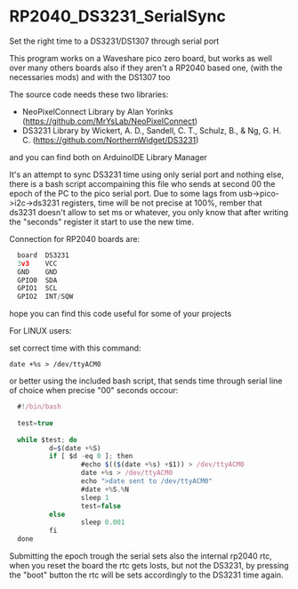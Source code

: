 # RP2040_DS3231_SerialSync
Set the right time to a DS3231/DS1307 through serial port

This program works on a Waveshare pico zero board, but works as well over many others boards
also if they aren't a RP2040 based one, (with the necessaries mods) and with the DS1307 too
 
The source code needs these two libraries:
  - NeoPixelConnect Library by Alan Yorinks (https://github.com/MrYsLab/NeoPixelConnect)
  - DS3231 Library by Wickert, A. D., Sandell, C. T., Schulz, B., & Ng, G. H. C. (https://github.com/NorthernWidget/DS3231)

and you can find both on ArduinoIDE Library Manager
  
It's an attempt to sync DS3231 time using only serial port and nothing else, there is a bash script
accompaining this file who sends at second 00 the epoch of the PC to the pico serial port.
Due to some lags from usb->pico->i2c->ds3231 registers, time will be not precise at 100%, rember that
ds3231 doesn't allow to set ms or whatever, you only know that after writing the "seconds" register it start to
use the new time.
 
 
Connection for RP2040 boards are:
```javascript
  board  DS3231
  3v3    VCC  
  GND    GND  
  GPIO0  SDA
  GPIO1  SCL
  GPIO2  INT/SQW
```
hope you can find this code useful for some of your projects


For LINUX users:

  set correct time with this command:
  
    date +%s > /dev/ttyACM0
  
  or better using the included bash script, that sends time through 
  serial line of choice when precise "00" seconds occour:

```javascript  
  #!/bin/bash
  
  test=true
  
  while $test; do
          d=$(date +%S)
          if [ $d -eq 0 ]; then
                  #echo $(($(date +%s) +$1)) > /dev/ttyACM0
                  date +%s > /dev/ttyACM0
                  echo ">date sent to /dev/ttyACM0"
                  #date +%S.%N
                  sleep 1
                  test=false
          else
                  sleep 0.001
          fi
  done
```
Submitting the epoch trough the serial sets also the internal rp2040 rtc, when you reset the board the rtc gets losts, but not the DS3231, by pressing the "boot" button the rtc will be sets accordingly to the DS3231 time again. 
